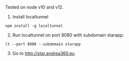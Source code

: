 Tested on node v10 and v12.

1. Install localtunnel
```$xslt
npm install -g localtunnel
```

2. Run localtunnel on port 8080 with subdomain starapp:
```$xslt
lt --port 8080 --subdomain starapp
```

3. Go to http://star.andrea360.eu
